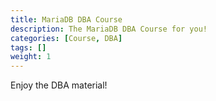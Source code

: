 ```yaml
---
title: MariaDB DBA Course 
description: The MariaDB DBA Course for you!
categories: [Course, DBA]
tags: []
weight: 1
---
```


Enjoy the DBA material!